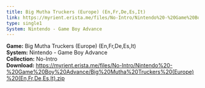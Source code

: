 ```yaml
---
title: Big Mutha Truckers (Europe) (En,Fr,De,Es,It)
link: https://myrient.erista.me/files/No-Intro/Nintendo%20-%20Game%20Boy%20Advance/Big%20Mutha%20Truckers%20(Europe)%20(En,Fr,De,Es,It).zip
type: single1
System: Nintendo - Game Boy Advance
---
```

<b>Game:</b> Big Mutha Truckers (Europe) (En,Fr,De,Es,It)<br>
<b>System:</b> Nintendo - Game Boy Advance<br>
<b>Collection:</b> No-Intro<br>
<b>Download:</b> https://myrient.erista.me/files/No-Intro/Nintendo%20-%20Game%20Boy%20Advance/Big%20Mutha%20Truckers%20(Europe)%20(En,Fr,De,Es,It).zip